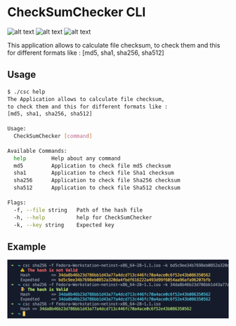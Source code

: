 # CheckSumChecker CLI

![alt text](https://img.shields.io/badge/go-lang-lightgrey.svg)
![alt text](https://img.shields.io/badge/build-passing-brightgreen.svg)
![alt text](https://img.shields.io/badge/cli-tool-ff69b4.svg)

This application allows to calculate file checksum, to check them and this for different formats like :
[md5, sha1, sha256, sha512]

## Usage

```bash
$ ./csc help
The Application allows to calculate file checksum,
to check them and this for different formats like :
[md5, sha1, sha256, sha512]

Usage:
  CheckSumChecker [command]

Available Commands:
  help        Help about any command
  md5         Application to check file md5 checksum
  sha1        Application to check file Sha1 checksum
  sha256      Application to check file Sha256 checksum
  sha512      Application to check file Sha512 checksum

Flags:
  -f, --file string   Path of the hash file
  -h, --help          help for CheckSumChecker
  -k, --key string    Expected key
```

## Example

![alt text](./assets/example.png)
